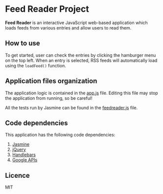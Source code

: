 # Feed Reader Project

**Feed Reader** is an interactive JavaScript web-based application which loads feeds from various entries and allow users to read them.

## How to use

To get started, user can check the entries by clicking the hamburger menu on the top left. When an entry is selected, RSS feeds will automatically load using the `loadFeed()` function.

## Application files organization

The application logic is contained in the [app.js](js/app.js) file. Editing this file may stop the application from running, so be careful!

All the tests run by Jasmine can be found in the [feedreader.js](jasmine/spec/feedreader.js) file.

## Code dependencies

This application has the following code dependencies:
 1. [Jasmine](https://jasmine.github.io/)
 2. [jQuery](https://jquery.com/)
 3. [Handlebars](https://handlebarsjs.com/)
 4. [Google APIs](https://developers.google.com/api-client-library/)

## Licence

MIT